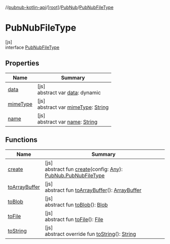 //[pubnub-kotlin-api](../../../../index.md)/[[root]](../../index.md)/[PubNub](../index.md)/[PubNubFileType](index.md)

# PubNubFileType

[js]\
interface [PubNubFileType](index.md)

## Properties

| Name | Summary |
|---|---|
| [data](data.md) | [js]<br>abstract var [data](data.md): dynamic |
| [mimeType](mime-type.md) | [js]<br>abstract var [mimeType](mime-type.md): [String](https://kotlinlang.org/api/latest/jvm/stdlib/kotlin/-string/index.html) |
| [name](name.md) | [js]<br>abstract var [name](name.md): [String](https://kotlinlang.org/api/latest/jvm/stdlib/kotlin/-string/index.html) |

## Functions

| Name | Summary |
|---|---|
| [create](create.md) | [js]<br>abstract fun [create](create.md)(config: [Any](https://kotlinlang.org/api/latest/jvm/stdlib/kotlin/-any/index.html)): [PubNub.PubNubFileType](index.md) |
| [toArrayBuffer](to-array-buffer.md) | [js]<br>abstract fun [toArrayBuffer](to-array-buffer.md)(): [ArrayBuffer](https://kotlinlang.org/api/latest/jvm/stdlib/org.khronos.webgl/-array-buffer/index.html) |
| [toBlob](to-blob.md) | [js]<br>abstract fun [toBlob](to-blob.md)(): [Blob](https://kotlinlang.org/api/latest/jvm/stdlib/org.w3c.files/-blob/index.html) |
| [toFile](to-file.md) | [js]<br>abstract fun [toFile](to-file.md)(): [File](https://kotlinlang.org/api/latest/jvm/stdlib/org.w3c.files/-file/index.html) |
| [toString](to-string.md) | [js]<br>abstract override fun [toString](to-string.md)(): [String](https://kotlinlang.org/api/latest/jvm/stdlib/kotlin/-string/index.html) |
